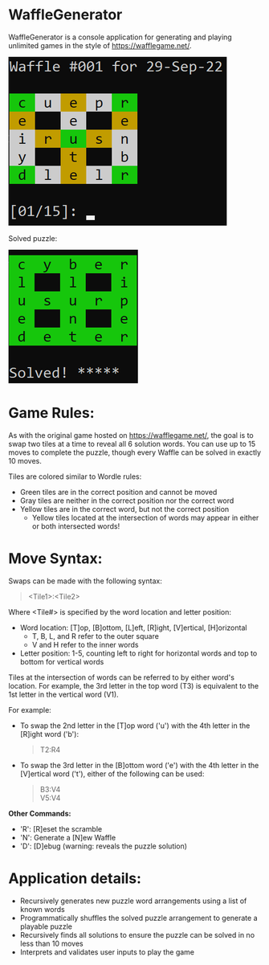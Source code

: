 # WaffleGenerator
WaffleGenerator is a console application for generating and playing unlimited games in the style of https://wafflegame.net/.

![Waffle Gameplay](Images/WaffleGenerator.png?raw=true)

Solved puzzle:

![Solved Puzzle](Images/Solved.png?raw=true)

# Game Rules:
  
As with the original game hosted on https://wafflegame.net/, the goal is to swap two tiles at a time to reveal all 6 solution words. You can use up to 15 moves to complete the puzzle, though every Waffle can be solved in exactly 10 moves.

Tiles are colored similar to Wordle rules:  
* Green tiles are in the correct position and cannot be moved 
* Gray tiles are neither in the correct position nor the correct word
* Yellow tiles are in the correct word, but not the correct position
    * Yellow tiles located at the intersection of words may appear in either or both intersected words!
  
  
# Move Syntax:
  
Swaps can be made with the following syntax:  

> \<Tile1\>:\<Tile2\>
  
Where <Tile#> is specified by the word location and letter position:
* Word location: [T]op, [B]ottom, [L]eft, [R]ight, [V]ertical, [H]orizontal  
  * T, B, L, and R refer to the outer square
  * V and H refer to the inner words
* Letter position: 1-5, counting left to right for horizontal words and top to bottom for vertical words
  
Tiles at the intersection of words can be referred to by either word's location. For example, the 3rd letter in the top word (T3) is equivalent to the 1st letter in the vertical word (V1).
 
 For example:
* To swap the 2nd letter in the [T]op word ('u') with the 4th letter in the [R]ight word ('b'):
  
    > T2:R4
* To swap the 3rd letter in the [B]ottom word ('e') with the 4th letter in the [V]ertical word ('t'), either of the following can be used:
  
    > B3:V4  
    > V5:V4

**Other Commands:**  
* 'R': [R]eset the scramble
* 'N': Generate a [N]ew Waffle
* 'D': [D]ebug (warning: reveals the puzzle solution)
  
  
# Application details:
* Recursively generates new puzzle word arrangements using a list of known words
* Programmatically shuffles the solved puzzle arrangement to generate a playable puzzle
* Recursively finds all solutions to ensure the puzzle can be solved in no less than 10 moves
* Interprets and validates user inputs to play the game
